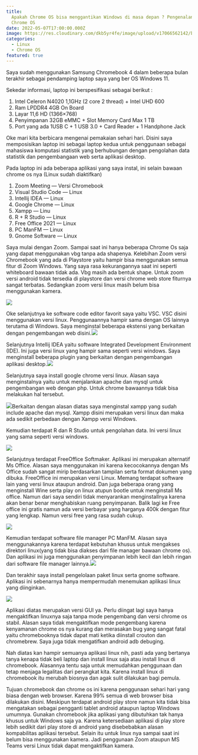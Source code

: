 ```yaml
---
title:
  Apakah Chrome OS bisa menggantikan Windows di masa depan ? Pengenalan singkat
  Chrome OS
date: 2022-05-07T17:00:00.000Z
image: https://res.cloudinary.com/dkb5yr4fe/image/upload/v17066562142/banner/8.png
categories:
  - Linux
  - Chrome OS
featured: true
---
```


Saya sudah menggunakan Samsung Chromebook 4 dalam beberapa bulan terakhir sebagai pendamping laptop saya yang ber OS Windows 11.

Sekedar informasi, laptop ini berspesifikasi sebagai berikut :

1. Intel Celeron N4020 1,1GHz (2 core 2 thread) + Intel UHD 600
2. Ram LPDDR4 4GB On Board
3. Layar 11,6 HD (1366×768)
4. Penyimpanan 32GB eMMC + Slot Memory Card Max 1 TB
5. Port yang ada 1USB C + 1 USB 3.0 + Card Reader + 1 Handphone Jack

Oke mari kita berbicara mengenai pemakaian sehari hari. Disini saya memposisikan laptop ini sebagai laptop kedua untuk penggunaan sebagai mahasiswa komputasi statistik yang berhubungan dengan pengolahan data statistik dan pengembangaan web serta aplikasi desktop.

Pada laptop ini ada beberapa aplikasi yang saya instal, ini selain bawaan chrome os nya (Linux sudah diaktifkan)

1. Zoom Meeting — Versi Chromebook
2. Visual Studio Code — Linux
3. Intellij IDEA — Linux
4. Google Chrome — Linux
5. Xampp — Linu
6. R + R Studio — Linux
7. Free Office 2021 — Linux
8. PC ManFM — Linux
9. Gnome Software — Linux

Saya mulai dengan Zoom. Sampai saat ini hanya beberapa Chrome Os saja yang dapat menggunakan vbg tanpa ada shapenya. Kelebihan Zoom versi Chromebook yang ada di Playstore yaitu hampir bisa menggunakan semua fitur di Zoom Windows. Yang saya rasa kekurangannya saat ini seperti whiteboard bawaan tidak ada. Vbg masih ada bentuk shape. Untuk zoom versi android tidak tersedia di playstore dan versi chrome web store fiturnya sangat terbatas. Sedangkan zoom versi linux masih belum bisa menggunakan kamera.

![](https://res.cloudinary.com/dkb5yr4fe/image/upload/v17066562142/post/8/8b21ff20d290e492056a7ee5e5a1893ff91c1a4a-4608x3456.webp)

Oke selanjutnya ke software code editor favorit saya yaitu VSC. VSC disini menggunakan versi linux. Penggunaannya hampir sama dengan OS lainnya terutama di Windows. Saya menginstal beberapa ekstensi yang berkaitan dengan pengembangan web disini.![](https://res.cloudinary.com/dkb5yr4fe/image/upload/v17066562142/post/8/ae2a8585fafc6547a7c40161eaf5df02788a3ae0-4608x3456.webp)

Selanjutnya Intellij IDEA yaitu software Integrated Development Environment (IDE). Ini juga versi linux yang hampir sama seperti versi windows. Saya menginstall beberapa plugin yang berkaitan dengan pengembangan aplikasi desktop.![](https://res.cloudinary.com/dkb5yr4fe/image/upload/v17066562142/post/8/d150ea24408b2afa09c0b2ef79dd506be80268f7-4608x3456.webp)

Selanjutnya saya install google chrome versi linux. Alasan saya menginstalnya yaitu untuk menjalankan apache dan mysql untuk pengembangan web dengan php. Untuk chrome bawaannya tidak bisa melakukan hal tersebut.

![](<https://res.cloudinary.com/dkb5yr4fe/image/upload/v17066562142/post/8/eb9107349083c31f0062906100f7ed22ec9372a6-4608x3456 (1).webp>)Berkaitan dengan alasan diatas saya menginstal xampp yang sudah include apache dan mysql. Xampp disini merupakan versi linux dan maka ada sedikit perbedaan dengan Xampp versi Windows.

Kemudian terdapat R dan R Studio untuk pengolahan data. Ini versi linux yang sama seperti versi windows.

![](https://res.cloudinary.com/dkb5yr4fe/image/upload/v17066562142/post/8/c74767865270a0346d568876741b9b854ad2111f-4608x3456.webp)

Selanjutnya terdapat FreeOffice Softmaker. Aplikasi ini merupakan alternatif Ms Office. Alasan saya menggunakan ini karena kecocokannya dengan Ms Office sudah sangat mirip berdasarkan tampilan serta format dokumen yang dibuka. FreeOffice ini merupakan versi Linux. Memang terdapat software lain yang versi linux ataupun android. Dan juga beberapa orang yang menginstall Wine serta play on linux atupun bootle untuk menginstall Ms office. Namun dari saya sendiri tidak menyarankan menginstallnya karena akan benar benar menghabiskan ruang penyimpanan. Balik lagi ke Free office ini gratis namun ada versi berbayar yang harganya 400k dengan fitur yang lengkap. Namun versi free yang rasa sudah cukup.

![](https://res.cloudinary.com/dkb5yr4fe/image/upload/v17066562142/post/8/ac77a581443c79ff34514931534011e78d2e34e9-4608x3456.webp)

Kemudian terdapat software file manager PC ManFM. Alasan saya menggunakannya karena terdapat kebutuhan khusus untuk mengakses direktori linux(yang tidak bisa diakses dari file manager bawaan chrome os). Dan aplikasi ini juga menggunakan penyimpanan lebih kecil dan lebih ringan dari software file manager lainnya.![](https://res.cloudinary.com/dkb5yr4fe/image/upload/v17066562142/post/8/533e3c9557bcc1b57b74e5cf30d62e35326db96d-4608x3456.webp)

Dan terakhir saya install pengelolaan paket linux serta gnome software. Aplikasi ini sebenarnya hanya mempermudah menemukan aplikasi linux yang diinginkan.

![](https://res.cloudinary.com/dkb5yr4fe/image/upload/v17066562142/post/8/acfce70f0af9b951318658973df368f7138b2ee1-4608x3456.webp)

Aplikasi diatas merupakan versi GUI ya. Perlu diingat lagi saya hanya mengaktifkan linuxnya saja tanpa mode pengembang dan versi chrome os stabil. Alasan saya tidak mengaktifkan mode pengembang karena kenyamanan chrome os nya kurang dan merasakan bug yang sangat fatal yaitu chromebooknya tidak dapat mati ketika diinstall crouton dan chromebrew. Saya juga tidak mengatifkan android adb debuging.

Nah diatas kan hampir semuanya aplikasi linux nih, pasti ada yang bertanya tanya kenapa tidak beli laptop dan install linux saja atau install linux di chromebook. Alasannya tentu saja untuk memudahkan penggunaan dan tetap menjaga legalitas dari perangkat kita. Karena install linux di chromebook itu merubah biosnya dan agak sulit dilakukan bagi pemula.

Tujuan chromebook dan chrome os ini karena penggunaan sehari hari yang biasa dengan web browser. Karena 99% semua di web browser bisa dilakukan disini. Meskipun terdapat android play store namun kita tidak bisa mengatakan sebagai pengganti tablet android ataupun laptop Windows umumnya. Gunakan chromebook jika aplikasi yang dibutuhkan tak hanya khusus untuk Windows saja ya. Karena ketersediaan aplikasi di play store lebih sedikit dari play store di android yang disebebabkan alasan kompabilitas aplikasi tersebut. Selain itu untuk linux nya sampai saat ini belum bisa menggunakan kamera. Jadi penggunaan Zoom ataupun MS Teams versi Linux tidak dapat mengaktifkan kamera.

